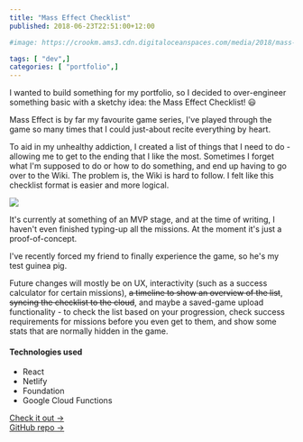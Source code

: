 ```yaml
---
title: "Mass Effect Checklist"
published: 2018-06-23T22:51:00+12:00

#image: https://crookm.ams3.cdn.digitaloceanspaces.com/media/2018/mass-effect-checklist--fb1ce853-6785-4855-9281-5631dccad28f.jpg

tags: [ "dev",]
categories: [ "portfolio",]
---
```


I wanted to build something for my portfolio, so I decided to over-engineer something basic with a sketchy idea: the Mass Effect Checklist! 😃

Mass Effect is by far my favourite game series, I've played through the game so many times that I could just-about recite everything by heart.

To aid in my unhealthy addiction, I created a list of things that I need to do - allowing me to get to the ending that I like the most. Sometimes I forget what I'm supposed to do or how to do something, and end up having to go over to the Wiki. The problem is, the Wiki is hard to follow. I felt like this checklist format is easier and more logical.

![](https://crookm.ams3.cdn.digitaloceanspaces.com/media/2018/mass-effect-checklist--6fce55fb-3d97-4ab5-bd6e-a27523e9e7b0.png)

It's currently at something of an MVP stage, and at the time of writing, I haven't even finished typing-up all the missions. At the moment it's just a proof-of-concept.

I've recently forced my friend to finally experience the game, so he's my test guinea pig.

Future changes will mostly be on UX, interactivity (such as a success calculator for certain missions), <s>a timeline to show an overview of the list</s>, <s>syncing the checklist to the cloud</s>, and maybe a saved-game upload functionality - to check the list based on your progression, check success requirements for missions before you even get to them, and show some stats that are normally hidden in the game.

#### Technologies used
- React
- Netlify
- Foundation
- Google Cloud Functions

[Check it out &rarr;](https://masseffectlist.com/)  
[GitHub repo &rarr;](https://github.com/crookm/me-checklist)

